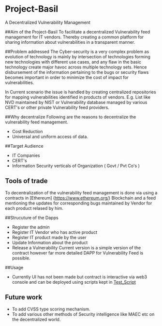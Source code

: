 # Project-Basil
A Decentralized Vulnerability Management

##Aim of the Project-Basil
To facilitate a decentralized Vulnerability feed management for IT vendors. Thereby creating a common platform for sharing information about vulnerabilities in a transparent manner.

##Problem addressed
The Cyber-security is a very complex problem as evolution of technology is mainly by intersection of technologies forming new technologies with different use cases, and any flaw in the basic technology create major havoc across multiple technology sets. Hence disbursement of the information pertaining to the bugs or security flaws becomes important in order to minimize the cost of impact for vulnerabilities.

In Current scenario the issue is handled by creating centralized repositories for mapping vulnerabilities identified in products of vendors. E.g. List like NVD maintained by NIST or Vulnerability database managed by various CERT's or other private Vulnerability feed providers.

##Why decentralize
Following are the reasons to decentralize the vulnerability feed management.
  - Cost Reduction
  - Universal and uniform access of data.

##Target Audience
 - IT Companies
 - CERT's
 - Information Security verticals of Organization ( Govt / Pvt Co's )

## Tools of trade  
 To decentralization of the vulnerability feed management is done via using a contracts in [Ethereum] (https://www.ethereum.org/) Blockchain and a feed mentioning the updates for corresponding bugs maintained by Vendor for each product relased by him.

##Strucuture of the Dapps

 - Register the admin   
 - Register IT Vendor who has active product
 - Register IT product made by the user
 - Update Information about the product
 - Release a Vulnerability
 Current version is a simple version of the contract however far more detailed DAPP for Vulnerability Feed is possible.

##Usage
 - Currently UI has not been made but contract is interactive via web3 console and can be deployed using scripts kept in [Test_Script](https://github.com/18dew/Algorythmix/tree/master/Test_work)

## Future work
  - To add CVSS type scoring mechanism.
  - To add various other methods of Security intelligence like MAEC etc on the decentralized world.
